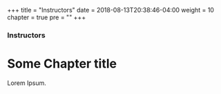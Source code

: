 +++
title = "Instructors"
date = 2018-08-13T20:38:46-04:00
weight = 10
chapter = true
pre = "<b></b>"
+++

### Instructors

# Some Chapter title

Lorem Ipsum.